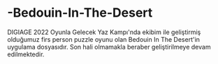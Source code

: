 # -Bedouin-In-The-Desert

DIGIAGE 2022 Oyunla Gelecek Yaz Kampı'nda ekibim ile geliştirmiş olduğumuz  firs person puzzle oyunu olan Bedouin In The Desert'in uygulama dosyasıdır. Son hali olmamakla beraber geliştirilmeye devam edilmektedir.
